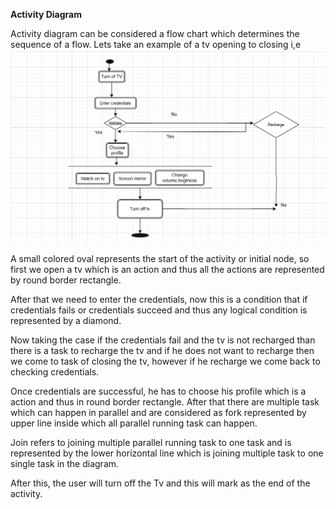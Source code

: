 **Activity Diagram**

Activity diagram can be considered a flow chart which determines the sequence of a flow.
Lets take an example of a tv opening to closing i,e
![alt text](../Images/ActivityDiag.png)

A small colored oval represents the start of the activity or initial node, so first we open a tv which is an action and
thus all the actions are represented by round border rectangle.

After that we need to enter the credentials, now this is a condition that if credentials fails or credentials
succeed and thus any logical condition is represented by a diamond.

Now taking the case if the credentials fail and the tv is not recharged than there is a task to recharge the
tv and if he does not want to recharge then we come to task of closing the tv, however if he recharge we come
back to checking credentials.

Once credentials are successful, he has to choose his profile which is a action and thus in round border
rectangle. After that there are multiple task which can happen in parallel and are considered as fork represented
by upper line inside which all parallel running task can happen.

Join refers to joining multiple parallel running task to one task and is represented by the lower horizontal line
which is joining multiple task to one single task in the diagram.

After this, the user will turn off the Tv and this will mark as the end of the activity.
